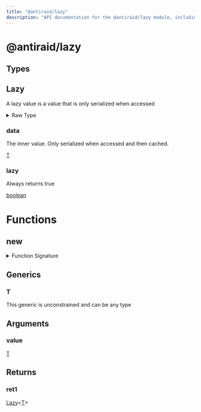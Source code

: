 ```yaml
---
title: "@antiraid/lazy"
description: "API documentation for the @antiraid/lazy module, including types and lazy evaluation helpers."
---
```


<div id="@antiraid/lazy"></div>

# @antiraid/lazy

<div id="Types"></div>

## Types

<div id="Lazy"></div>

## Lazy

A lazy value is a value that is only serialized when accessed

<details>
<summary>Raw Type</summary>

```luau
--- A lazy value is a value that is only serialized when accessed
type Lazy<T> = {
	--- The inner value. Only serialized when accessed and then cached.
	data: T,

	--- Always returns true
	lazy: boolean
}
```

</details>

<div id="data"></div>

### data

The inner value. Only serialized when accessed and then cached.

[T](#T)

<div id="lazy"></div>

### lazy

Always returns true

[boolean](#boolean)

<div id="Functions"></div>

# Functions

<div id="new"></div>

## new

<details>
<summary>Function Signature</summary>

```luau
function new<T>(value: T) -> Lazy<T> end
```

</details>

<div id="Generics"></div>

## Generics

<div id="T"></div>

### T

This generic is unconstrained and can be any type

<div id="Arguments"></div>

## Arguments

<div id="value"></div>

### value

[T](#T)

<div id="Returns"></div>

## Returns

<div id="ret1"></div>

### ret1

[Lazy](#Lazy)&lt;[T](#T)&gt;
